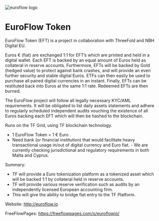 ![euroflow logo](/img/euroflow-logo.jpg)

# EuroFlow Token

EuroFlow Token (EFT) is a project in collaboration with ThreeFold and NBH Digital EU.

Euros € (fiat) are exchanged 1:1 for EFT’s which are printed and held in a digital wallet. Each EFT is backed by an equal amount of Euros held as collateral in reserve accounts. Furthermore, EFTs will be backed by Gold (hedged value) to protect against bank crashes, and will provide an even further security and stable digital Euros. ETFs can then easily be used to purchase all paired digital currencies in an instant. Finally, EFTs can be restituted back into Euros at the same 1:1 rate. Redeemed EFTs are then burned. 

The EuroFlow project will follow all legally necessary KYC/AML requirements. It will be obligated to list daily assets statements and adhere to regularly scheduled independent audits vouching the existence of all Euros backing each EFT which will then be hashed to the blockchain.

Runs on the TF Grid, using TF blockchain technology.
- 1 EuroFlow Token = 1 € Euro .
- Need bank (or financial institution) that would facilitate heavy transactional usage in/out of digital currency and Euro fiat. - We are currently checking jurisdictional and regulatory requirements in both Malta and Cyprus.

Summary: 
- TF will provide a Euro tokenization platform as a tokenized asset which will be backed 1:1 by collateral held in reserve accounts. 
- TF will provide various reserve verification such as audits by an independently licensed European accounting firm.
- This will give the ability to bridge fiat entry to the TF Platform. 

Website: http://euroflow.io

FreeFlowPages: https://freeflowpages.com/s/euroflowio/
